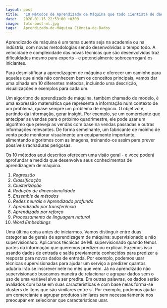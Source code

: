 ```yaml
---
layout: post
title:  "10 Métodos de Aprendizado de Máquina que todo Cientista de dados deveria conhecer"
date:   2020-01-15 22:53:00 +0300
image:  foto-post-ml.jpg
tags:   Aprendizado-de-Máquina Ciência-de-Dados
---
```

Aprendizado de máquina é um tema quente seja na academia ou na indústria, com novas metodologias sendo desenvolvidas o tempo todo. A velocidade e complexidade das novas técnicas que são desenvolvidas traz dificuldades mesmo para experts - e potencialmente sobrecarregará os iniciantes.

Para desmistificar a aprendizagem de máquina e oferecer um caminho para aqueles que ainda não conhecem bem os conceitos principais, vamos dar uma olhada em 10 diferentes métodos, incluindo uma descrição, visualizações e exemplos para cada um.

Um algoritmo de aprendizado de máquina, também chamado de modelo, é uma expressão matemática que representa a informação num contexto de um problema, quase sempre um problema de negócio. O objetivo é, partindo da informação, gerar insight. Por exemplo, se um comerciante que antecipar as vendas para o próximo quadrimestre, ele pode usar um algoritmo que preveja as vendas com base na vendas passadas e outras informações relevantes. De forma semelhante, um 
fabricante de moinho de vento pode monitorar visualmente um equipamente importante, alimentando algoritmos com as imagens, treinando-os assim para prever possíveis rachaduras perigosas.

Os 10 métodos aqui descritos oferecem uma visão geral - e voce poderá aprofundar a medida que desenvolve seus conhecimentos de aprendizagem de máquina.

1. *Regressão*
2. *Classificação*
3. *Clusterização*
4. *Redução de dimensionalidade*
5. *Ensemble de métodos*
6. *Redes neurais e Aprendizado profundo*
7. *Aprendizado por transferência*
8. *Aprendizado por reforço*
9. *Processamento de linguagem natural*
10. *Word Embeddings* 

Uma última coisa antes de iniciarmos. Vamos distinguir entre duas categorias de gerais de aprendizagem de máquina: supervisionado e não supervisionado. Aplicamos técnicas de ML supervisionado quando temos partes da informação que queremos predizer ou explicar. Fazemos isso usando dados de entrada e saída previamente conhecidos para predizer a resposta para novos dados de entrada. Por exemplo, podemos usar técnicas supervisionadas para ajudar um serviço a predizer quantos uduário irão se inscrever nele no mês que vem. Já no aprendizado não supervisionado buscamos maneira de relacionar e agrupar dados sem o uso de uma variável alvo a ser predita. Em outras palavras, os dados serão avaliados com base em suas características e com base nelas forma-se clusters de itens que são similares entre si. Por exemplo, podemos ajudar um comerciante a agrupar produtos similares sem necessariamente nos preocupar em selecionar que características usar.

